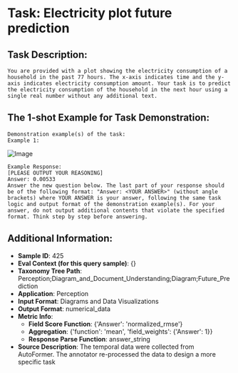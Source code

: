 # Task: Electricity plot future prediction

## Task Description:

```
You are provided with a plot showing the electricity consumption of a household in the past 77 hours. The x-axis indicates time and the y-axis indicates electricity consumption amount. Your task is to predict the electricity consumption of the household in the next hour using a single real number without any additional text.
```

## The 1-shot Example for Task Demonstration:

```
Demonstration example(s) of the task:
Example 1:
```

![Image](0_0.005339028296849973.png)

```
Example Response:
[PLEASE OUTPUT YOUR REASONING]
Answer: 0.00533
Answer the new question below. The last part of your response should be of the following format: "Answer: <YOUR ANSWER>" (without angle brackets) where YOUR ANSWER is your answer, following the same task logic and output format of the demonstration example(s). For your answer, do not output additional contents that violate the specified format. Think step by step before answering.
```

## Additional Information:

- **Sample ID**: 425
- **Eval Context (for this query sample)**: {}
- **Taxonomy Tree Path**: Perception;Diagram_and_Document_Understanding;Diagram;Future_Prediction
- **Application**: Perception
- **Input Format**: Diagrams and Data Visualizations
- **Output Format**: numerical_data
- **Metric Info**:
  - **Field Score Function**: {'Answer': 'normalized_rmse'}
  - **Aggregation**: {'function': 'mean', 'field_weights': {'Answer': 1}}
  - **Response Parse Function**: answer_string
- **Source Description**: The temporal data were collected from AutoFormer. The annotator re-processed the data to design a more specific task
